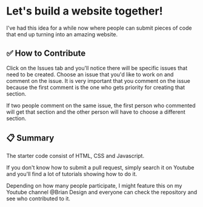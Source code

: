 # Let's build a website together! 

I've had this idea for a while now where people can submit pieces of code that end up turning into an amazing website. 

## :white_check_mark: How to Contribute

Click on the Issues tab and you'll notice there will be specific issues that need to be created. Choose an issue that you'd like to work on and comment on the issue. It is very important that you comment on the issue because the first comment is the one who gets priority for creating that section.

If two people comment on the same issue, the first person who commented will get that section and the other person will have to choose a different section.

## :clipboard: Summary

The starter code consist of HTML, CSS and Javascript.

If you don't know how to submit a pull request, simply search it on Youtube and you'll find a lot of tutorials showing how to do it. 

Depending on how many people participate, I might feature this on my Youtube channel @Brian Design and everyone can check the repository and see who contributed to it.




